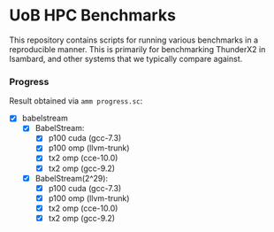 # UoB HPC Benchmarks

This repository contains scripts for running various benchmarks in a reproducible manner.
This is primarily for benchmarking ThunderX2 in Isambard, and other systems that we typically compare against.

### Progress

Result obtained via `amm progress.sc`:

 - [x] babelstream
   - [x] BabelStream: 
     - [x] p100 cuda (gcc-7.3)
     - [x] p100 omp (llvm-trunk)
     - [x] tx2 omp (cce-10.0)
     - [x] tx2 omp (gcc-9.2)
   - [x] BabelStream(2^29): 
     - [x] p100 cuda (gcc-7.3)
     - [x] p100 omp (llvm-trunk)
     - [x] tx2 omp (cce-10.0)
     - [x] tx2 omp (gcc-9.2)
